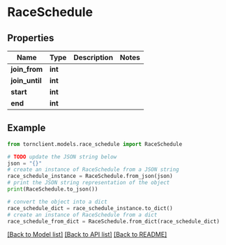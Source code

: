 # RaceSchedule


## Properties

Name | Type | Description | Notes
------------ | ------------- | ------------- | -------------
**join_from** | **int** |  | 
**join_until** | **int** |  | 
**start** | **int** |  | 
**end** | **int** |  | 

## Example

```python
from tornclient.models.race_schedule import RaceSchedule

# TODO update the JSON string below
json = "{}"
# create an instance of RaceSchedule from a JSON string
race_schedule_instance = RaceSchedule.from_json(json)
# print the JSON string representation of the object
print(RaceSchedule.to_json())

# convert the object into a dict
race_schedule_dict = race_schedule_instance.to_dict()
# create an instance of RaceSchedule from a dict
race_schedule_from_dict = RaceSchedule.from_dict(race_schedule_dict)
```
[[Back to Model list]](../README.md#documentation-for-models) [[Back to API list]](../README.md#documentation-for-api-endpoints) [[Back to README]](../README.md)


